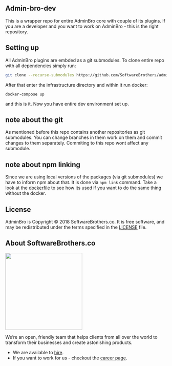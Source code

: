 ## Admin-bro-dev

This is a wrapper repo for entire AdminBro core with couple of its plugins. If you are a developer and you want to work on AdminBro - this is the right repository.

## Setting up

All AdminBro plugins are embded as a git submodules. To clone entire repo with all dependencies simply run:

```bash
git clone --recurse-submodules https://github.com/SoftwareBrothers/admin-bro-dev
```

After that enter the infrastructure directory and within it run docker:

```
docker-compose up
```

and this is it. Now you have entire dev environment set up.

## note about the git

As mentioned before this repo contains another repositories as git submodules. You can change branches in them work on them and commit changes to them separately. Commiting to this repo wont affect any submodule.

## note about npm linking

Since we are using local versions of the packages (via git submodules) we 
have to inform npm about that. It is done via `npm link` command. Take a look at the [dockerfile](infrastructure/Dockerfile) to see how its used if you want to do the same thing without the docker.

## License

AdminBro is Copyright © 2018 SoftwareBrothers.co. It is free software, and may be redistributed under the terms specified in the [LICENSE](LICENSE) file.

## About SoftwareBrothers.co

<img src="https://softwarebrothers.co/assets/images/software-brothers-logo-full.svg" width=240>


We’re an open, friendly team that helps clients from all over the world to transform their businesses and create astonishing products.

* We are available to [hire](https://softwarebrothers.co/contact).
* If you want to work for us - checkout the [career page](https://softwarebrothers.co/career).